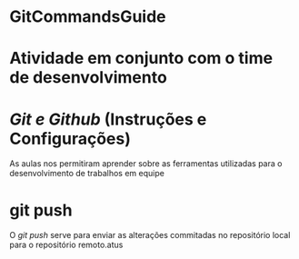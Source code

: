 # GitCommandsGuide
# Atividade em conjunto com o time de desenvolvimento

# *Git e Github* (Instruções e Configurações)
As aulas nos permitiram aprender sobre as ferramentas utilizadas para o desenvolvimento de trabalhos em equipe

# git push
O *git push* serve para enviar as alterações commitadas no repositório local para o repositório remoto.atus